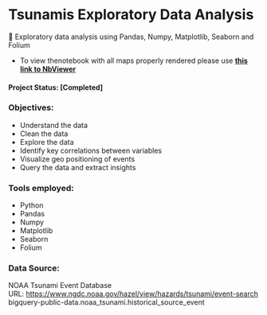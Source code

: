 # Tsunamis Exploratory Data Analysis
🌊 Exploratory data analysis using Pandas, Numpy, Matplotlib, Seaborn and Folium

*  To view thenotebook with all maps properly rendered please use **[this link to NbViewer](https://nbviewer.org/github/hafluz/tsunami_exploratory/blob/main/Project_2_Tsunami_Exploratory_Data_Analysis_v2.ipynb)**

#### Project Status: [Completed]

### Objectives:

*   Understand the data
*   Clean the data
*   Explore the data
*   Identify key correlations between variables
*   Visualize geo positioning of events
*   Query the data and extract insights


### Tools employed:

*   Python
*   Pandas
*   Numpy
*   Matplotlib
*   Seaborn
*   Folium


### Data Source: 
NOAA Tsunami Event Database \
URL: https://www.ngdc.noaa.gov/hazel/view/hazards/tsunami/event-search \
bigquery-public-data.noaa_tsunami.historical_source_event
